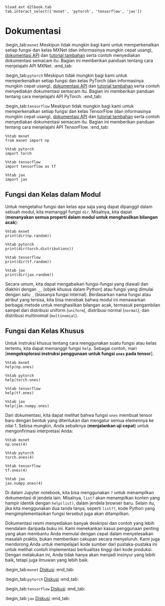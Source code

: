 ```{.python .input}
%load_ext d2lbook.tab
tab.interact_select(['mxnet', 'pytorch', 'tensorflow', 'jax'])
```
# Dokumentasi
:begin_tab:`mxnet`
Meskipun tidak mungkin bagi kami untuk memperkenalkan setiap fungsi dan kelas MXNet 
(dan informasinya mungkin cepat usang), 
[dokumentasi API](https://mxnet.apache.org/versions/1.8.0/api) 
dan [tutorial tambahan](https://mxnet.apache.org/versions/1.8.0/api/python/docs/tutorials/) serta contoh 
menyediakan dokumentasi semacam itu. 
Bagian ini memberikan panduan tentang cara menjelajahi API MXNet.
:end_tab:

:begin_tab:`pytorch`
Meskipun tidak mungkin bagi kami untuk memperkenalkan setiap fungsi dan kelas PyTorch 
(dan informasinya mungkin cepat usang), 
[dokumentasi API](https://pytorch.org/docs/stable/index.html) dan [tutorial tambahan](https://pytorch.org/tutorials/beginner/basics/intro.html) serta contoh 
menyediakan dokumentasi semacam itu.
Bagian ini memberikan panduan tentang cara menjelajahi API PyTorch.
:end_tab:

:begin_tab:`tensorflow`
Meskipun tidak mungkin bagi kami untuk memperkenalkan setiap fungsi dan kelas TensorFlow 
(dan informasinya mungkin cepat usang), 
[dokumentasi API](https://www.tensorflow.org/api_docs) dan [tutorial tambahan](https://www.tensorflow.org/tutorials) serta contoh 
menyediakan dokumentasi semacam itu. 
Bagian ini memberikan panduan tentang cara menjelajahi API TensorFlow.
:end_tab:



```{.python .input}
%%tab mxnet
from mxnet import np
```

```{.python .input}
%%tab pytorch
import torch
```

```{.python .input}
%%tab tensorflow
import tensorflow as tf
```

```{.python .input}
%%tab jax
import jax
```

## Fungsi dan Kelas dalam Modul

Untuk mengetahui fungsi dan kelas apa saja yang dapat dipanggil dalam sebuah modul,
kita memanggil fungsi `dir`. Misalnya, kita dapat
(**menanyakan semua properti dalam modul untuk menghasilkan bilangan acak**):


```{.python .input  n=1}
%%tab mxnet
print(dir(np.random))
```

```{.python .input  n=1}
%%tab pytorch
print(dir(torch.distributions))
```

```{.python .input  n=1}
%%tab tensorflow
print(dir(tf.random))
```

```{.python .input}
%%tab jax
print(dir(jax.random))
```

Secara umum, kita dapat mengabaikan fungsi-fungsi yang diawali dan diakhiri dengan `__` (objek khusus dalam Python) 
atau fungsi yang dimulai dengan satu `_` (biasanya fungsi internal). 
Berdasarkan nama fungsi atau atribut yang tersisa, 
kita bisa menebak bahwa modul ini menawarkan 
berbagai metode untuk menghasilkan bilangan acak, 
termasuk pengambilan sampel dari distribusi uniform (`uniform`), 
distribusi normal (`normal`), dan distribusi multinomial (`multinomial`).

## Fungsi dan Kelas Khusus

Untuk instruksi khusus tentang cara menggunakan suatu fungsi atau kelas tertentu,
kita dapat memanggil fungsi `help`. Sebagai contoh, mari
[**mengeksplorasi instruksi penggunaan untuk fungsi `ones` pada tensor**].


```{.python .input}
%%tab mxnet
help(np.ones)
```

```{.python .input}
%%tab pytorch
help(torch.ones)
```

```{.python .input}
%%tab tensorflow
help(tf.ones)
```

```{.python .input}
%%tab jax
help(jax.numpy.ones)
```

Dari dokumentasi, kita dapat melihat bahwa fungsi `ones` 
membuat tensor baru dengan bentuk yang ditentukan 
dan mengatur semua elemennya ke nilai 1. 
Sebisa mungkin, Anda sebaiknya (**menjalankan uji cepat**) 
untuk mengonfirmasi interpretasi Anda:


```{.python .input}
%%tab mxnet
np.ones(4)
```

```{.python .input}
%%tab pytorch
torch.ones(4)
```

```{.python .input}
%%tab tensorflow
tf.ones(4)
```

```{.python .input}
%%tab jax
jax.numpy.ones(4)
```

Di dalam Jupyter notebook, kita bisa menggunakan `?` untuk menampilkan dokumentasi di jendela lain. 
Misalnya, `list?` akan menampilkan konten
yang hampir identik dengan `help(list)`,
dalam jendela browser baru.
Selain itu, jika kita menggunakan dua tanda tanya, seperti `list??`,
kode Python yang mengimplementasikan fungsi tersebut juga akan ditampilkan.

Dokumentasi resmi menyediakan banyak deskripsi dan contoh yang lebih mendalam daripada buku ini. 
Kami menekankan kasus penggunaan penting 
yang akan membantu Anda memulai dengan cepat dalam menyelesaikan masalah praktis, 
bukan memberikan cakupan secara menyeluruh. 
Kami juga mendorong Anda untuk mempelajari kode sumber dari pustaka-pustaka ini 
untuk melihat contoh implementasi berkualitas tinggi dari kode produksi. 
Dengan melakukan ini, Anda tidak hanya akan menjadi insinyur yang lebih baik, 
tetapi juga ilmuwan yang lebih baik.

:begin_tab:`mxnet`
[Diskusi](https://discuss.d2l.ai/t/38)
:end_tab:

:begin_tab:`pytorch`
[Diskusi](https://discuss.d2l.ai/t/39)
:end_tab:

:begin_tab:`tensorflow`
[Diskusi](https://discuss.d2l.ai/t/199)
:end_tab:

:begin_tab:`jax`
[Diskusi](https://discuss.d2l.ai/t/17972)
:end_tab:

